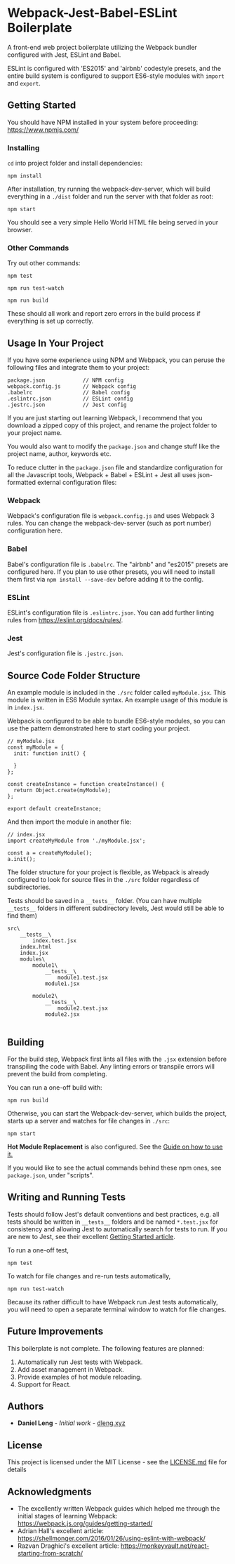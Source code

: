 # Webpack-Jest-Babel-ESLint Boilerplate

A front-end web project boilerplate utilizing the Webpack bundler configured with Jest, ESLint and Babel.   

ESLint is configured with 'ES2015' and 'airbnb' codestyle presets, and the entire build system is configured to support ES6-style modules with `import` and `export`. 

## Getting Started
You should have NPM installed in your system before proceeding: https://www.npmjs.com/

### Installing

`cd` into project folder and install dependencies:
```
npm install
```

After installation, try running the webpack-dev-server, which will build everything in a `./dist` folder and run the server with that folder as root:
```
npm start
```
You should see a very simple Hello World HTML file being served in your browser.   

### Other Commands

Try out other commands:
```
npm test
```
```
npm run test-watch
```
```
npm run build
```
These should all work and report zero errors in the build process if everything is set up correctly.

## Usage In Your Project

If you have some experience using NPM and Webpack, you can peruse the following files and integrate them to your project:
```
package.json            // NPM config
webpack.config.js       // Webpack config
.babelrc                // Babel config
.eslintrc.json          // ESLint config
.jestrc.json            // Jest config
```

If you are just starting out learning Webpack, I recommend that you download a zipped copy of this project, and rename the project folder to your project name.    

You would also want to modify the `package.json` and change stuff like the project name, author, keywords etc.   

To reduce clutter in the `package.json` file and standardize configuration for all the Javascript tools, Webpack + Babel + ESLint + Jest all uses json-formatted external configuration files:

### Webpack

Webpack's configuration file is `webpack.config.js` and uses Webpack 3 rules. You can change the webpack-dev-server (such as port number) configuration here.

### Babel

Babel's configuration file is `.babelrc`. The "airbnb" and "es2015" presets are configured here. If you plan to use other presets, you will need to install them first via `npm install --save-dev` before adding it to the config.

### ESLint

ESLint's configuration file is `.eslintrc.json`. You can add further linting rules from https://eslint.org/docs/rules/.

### Jest

Jest's configuration file is `.jestrc.json`.


## Source Code Folder Structure

An example module is included in the `./src` folder called `myModule.jsx`. This module is written in ES6 Module syntax. An example usage of this module is in `index.jsx`.    

Webpack is configured to be able to bundle ES6-style modules, so you can use the pattern demonstrated here to start coding your project.
```
// myModule.jsx
const myModule = {
  init: function init() {
    
  }
};

const createInstance = function createInstance() {
  return Object.create(myModule);
};

export default createInstance;
```

And then import the module in another file:
```
// index.jsx
import createMyModule from './myModule.jsx';

const a = createMyModule();
a.init();
```

The folder structure for your project is flexible, as Webpack is already configured to look for source files in the `./src` folder regardless of subdirectories.   

Tests should be saved in a `__tests__` folder. (You can have multiple `__tests__` folders in different subdirectory levels, Jest would still be able to find them)
```
src\
    __tests__\
        index.test.jsx
    index.html
    index.jsx
    modules\
        module1\
            __tests__\
                module1.test.jsx
            module1.jsx
            
        module2\
            __tests__\
                module2.test.jsx
            module2.jsx
            
```


## Building

For the build step, Webpack first lints all files with the `.jsx` extension before transpiling the code with Babel. Any linting errors or transpile errors will prevent the build from completing.   

You can run a one-off build with:
```
npm run build
```
   
   
Otherwise, you can start the Webpack-dev-server, which builds the project, starts up a server and watches for file changes in `./src`:
```
npm start
```
**Hot Module Replacement** is also configured. See the [Guide on how to use it.](https://webpack.js.org/guides/hot-module-replacement/)   

If you would like to see the actual commands behind these npm ones, see `package.json`, under "scripts".


## Writing and Running Tests

Tests should follow Jest's default conventions and best practices, e.g. all tests should be written in `__tests__` folders and be named `*.test.jsx` for consistency and allowing Jest to automatically search for tests to run. If you are new to Jest, see their excellent [Getting Started article](https://facebook.github.io/jest/docs/en/getting-started.html).
 
 To run a one-off test, 
 ```
 npm test
 ```
 
 To watch for file changes and re-run tests automatically,
 ```
 npm run test-watch
 ```
 
 Because its rather difficult to have Webpack run Jest tests automatically, you will need to open a separate terminal window to watch for file changes. 
 
## Future Improvements

This boilerplate is not complete. The following features are planned:   

1. Automatically run Jest tests with Webpack.
2. Add asset management in Webpack.
3. Provide examples of hot module reloading.
4. Support for React.

## Authors

* **Daniel Leng** - *Initial work* - [dleng.xyz](http://dleng.xyz)

## License

This project is licensed under the MIT License - see the [LICENSE.md](LICENSE.md) file for details

## Acknowledgments

* The excellently written Webpack guides which helped me through the initial stages of learning Webpack: https://webpack.js.org/guides/getting-started/
* Adrian Hall's excellent article: https://shellmonger.com/2016/01/26/using-eslint-with-webpack/
* Razvan Draghici's excellent article: https://monkeyvault.net/react-starting-from-scratch/


